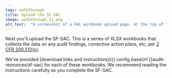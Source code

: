 ```yaml
---
tags: walkthrough
title: Upload the SF-SAC
image: walkthrough_11.png
alt_text:  "A screenshot of a FAC workbook upload page. At the top of the image is the workbook title.  Below the title are links to the instructions and workbook download for this section. Below the links is a file input element. A disabled button below the file input reads, 'Return to Report Home'. To the right of this button a link reads, 'Cancel'."
---
```


Next you'll upload the SF-SAC. This is a series of XLSX workbooks that collects the data on any audit findings, corrective action plans, etc, per [2 CFR 200.512(c)](https://www.ecfr.gov/current/title-2/part-200/subpart-F#p-200.512(c)).

We've provided [download links and instructions]({{ config.baseUrl }}audit-resources/sf-sac) for each of these workbooks. We recommend reading the instructions carefully as you complete the SF-SAC.
